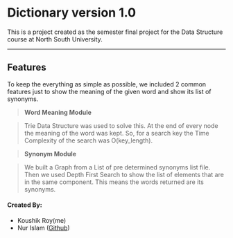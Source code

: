 Dictionary version 1.0
===================

This is a project created as the semester final project for the Data Structure course at North South University.

----------


Features
-------------

To keep the everything as simple as possible, we included 2 common features just to show the meaning of the given word and show its list of synonyms.

> **Word Meaning Module**

> Trie Data Structure was used to solve this. At the end of every node the meaning of the word was kept. So, for a search key the Time Complexity of the search was O(key_length).

> **Synonym Module**

> We built a Graph from a List of pre determined synonyms list file. Then we used Depth First Search to show the list of elements that are in the same component. This means the words returned are its synonyms.
#### <i class="icon-user"></i> Created By:

- Koushik Roy(me)
- Nur Islam ([Github](https://github.com/nurislam03))

